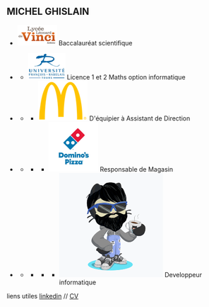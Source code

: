 ## MICHEL GHISLAIN 

- ![Image](lycée.png)  Baccalauréat scientifique
- - ![Image](univ.png)  Licence 1 et 2 Maths option informatique


- - - ![Image](mc.png)  D'équipier à Assistant de Direction

- - - - ![Image](dom.png) Responsable de Magasin

- - - - - ![Image](cat.png) Developpeur informatique






liens utiles [linkedin](https://www.linkedin.com/in/ghislain-michel-31b024153/) // [CV](CV_Ghislain_Michel_M2i.docx)



 
 
